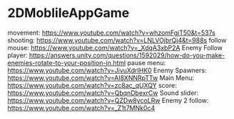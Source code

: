 # 2DMoblileAppGame
movement: https://www.youtube.com/watch?v=whzomFgjT50&t=537s
shooting: https://www.youtube.com/watch?v=LNLVOjbrQj4&t=988s
follow mouse: https://www.youtube.com/watch?v=_XdqA3xbP2A
Enemy Follow player: https://answers.unity.com/questions/1592029/how-do-you-make-enemies-rotate-to-your-position-in.html
pause menu: https://www.youtube.com/watch?v=JivuXdrIHK0
Enemy Spawners: https://www.youtube.com/watch?v=AI8XNNRpTTw
Main Menu: https://www.youtube.com/watch?v=zc8ac_qUXQY
score: https://www.youtube.com/watch?v=QbqnDbexrCw
Sound slider: https://www.youtube.com/watch?v=QZDw8ycoLRw
Enemy 2 follow: https://www.youtube.com/watch?v=_Z1t7MNk0c4
